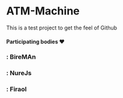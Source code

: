 # ATM-Machine
This is a test project to get the feel of Github
<br>
<h4>Participating bodies ❤️ </h4> 
<h3>: BireMAn</h3>
<h3>: NureJs</h3>
<h3>: Firaol</h3>
